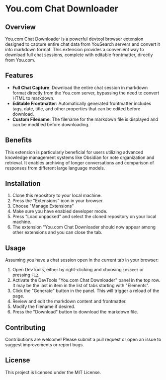 # You.com Chat Downloader

## Overview

You.com Chat Downloader is a powerful devtool browser extension designed to capture entire chat data from YouSearch servers and convert it into markdown format. This extension provides a convenient way to download full chat sessions, complete with editable frontmatter, directly from You.com.

## Features

- **Full Chat Capture**: Download the entire chat session in markdown format directly from the You.com server, bypassing the need to convert HTML to markdown.
- **Editable Frontmatter**: Automatically generated frontmatter includes tags, date, title, and other properties that can be edited before download.
- **Custom Filename**: The filename for the markdown file is displayed and can be modified before downloading.

## Benefits

This extension is particularly beneficial for users utilizing advanced knowledge management systems like Obsidian for note organization and retrieval. It enables archiving of longer conversations and comparison of responses from different large language models.

## Installation

1. Clone this repository to your local machine.
2. Press the "Extensions" icon in your browser.
3. Choose "Manage Extensions"
4. Make sure you have enabled developer mode.
5. Press "Load unpacked" and select the cloned repository on your local machine.
6. The extension "You.com Chat Downloader should now appear among other extensions and you can close the tab.

## Usage

Assuming you have a chat session open in the current tab in your browser:

1. Open DevTools, either by right-clicking and choosing `inspect` or pressing `F12`.
2. Activate the DevTools "You.com Chat Downloader" panel in the top row. It may be the last in item in the list of tabs starting with "Elements". 
3. Click the "Generate" button in the panel. This will trigger a reload of the page.
4. Review and edit the markdown content and frontmatter.
5. Modify the filename if desired.
6. Press the "Download" button to download the markdown file.

## Contributing

Contributions are welcome! Please submit a pull request or open an issue to suggest improvements or report bugs.

## License

This project is licensed under the MIT License.
